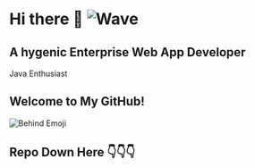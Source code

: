 # Hi there 👋 ![Wave](https://media2.giphy.com/media/v1.Y2lkPTc5MGI3NjExaGE3b2U0bWxsa2I2Ym1kNW56NHNvaG91ZjZmcG50aWJzMXNhYnc5cyZlcD12MV9pbnRlcm5hbF9naWZfYnlfaWQmY3Q9Zw/jKkqqRlfzajljKVV5p/giphy.gif)

## A hygenic Enterprise Web App Developer
Java Enthusiast 

## Welcome to My GitHub!

![Behind Emoji](https://media2.giphy.com/media/v1.Y2lkPTc5MGI3NjExNnc2Zm84bXB1Zmg5OWFjajVvZGNqeWFwd3M3bWxpbjR4dDRpMGM1ciZlcD12MV9pbnRlcm5hbF9naWZfYnlfaWQmY3Q9Zw/f8X0VZ33mAsreX9ZHB/giphy.gif)

## Repo Down Here 👇👇👇
